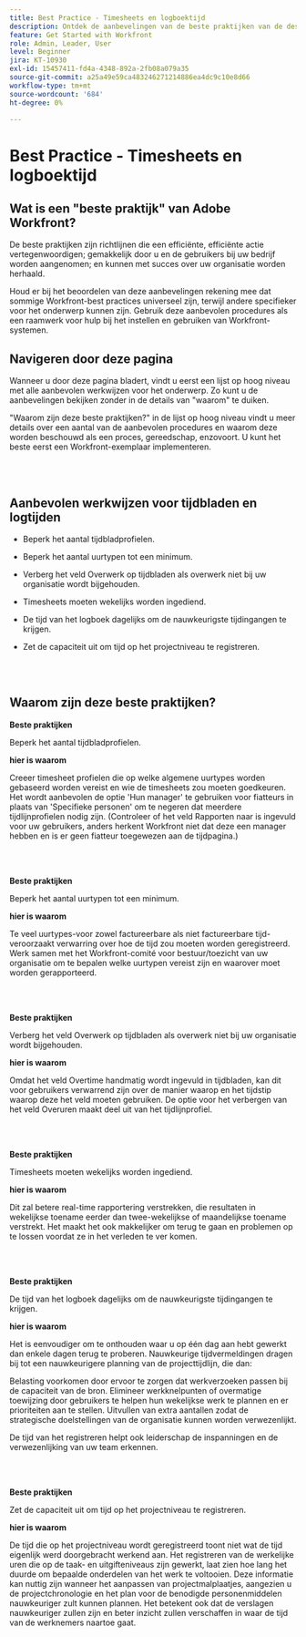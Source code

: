 ```yaml
---
title: Best Practice - Timesheets en logboektijd
description: Ontdek de aanbevelingen van de beste praktijken van de deskundigen van Adobe Workfront over vestiging, het leiden, en het gebruiken van Workfront timesheet profielen, uurtypes, timesheet voorkeur en timesheets. (Moet tussen 60 en 160 tekens lang zijn, maar is 184 tekens)
feature: Get Started with Workfront
role: Admin, Leader, User
level: Beginner
jira: KT-10930
exl-id: 15457411-fd4a-4348-892a-2fb08a079a35
source-git-commit: a25a49e59ca483246271214886ea4dc9c10e8d66
workflow-type: tm+mt
source-wordcount: '684'
ht-degree: 0%

---
```


# Best Practice - Timesheets en logboektijd

## Wat is een &quot;beste praktijk&quot; van Adobe Workfront?

De beste praktijken zijn richtlijnen die een efficiënte, efficiënte actie vertegenwoordigen; gemakkelijk door u en de gebruikers bij uw bedrijf worden aangenomen; en kunnen met succes over uw organisatie worden herhaald.

Houd er bij het beoordelen van deze aanbevelingen rekening mee dat sommige Workfront-best practices universeel zijn, terwijl andere specifieker voor het onderwerp kunnen zijn. Gebruik deze aanbevolen procedures als een raamwerk voor hulp bij het instellen en gebruiken van Workfront-systemen.

## Navigeren door deze pagina

Wanneer u door deze pagina bladert, vindt u eerst een lijst op hoog niveau met alle aanbevolen werkwijzen voor het onderwerp. Zo kunt u de aanbevelingen bekijken zonder in de details van &quot;waarom&quot; te duiken.

&quot;Waarom zijn deze beste praktijken?&quot; in de lijst op hoog niveau vindt u meer details over een aantal van de aanbevolen procedures en waarom deze worden beschouwd als een proces, gereedschap, enzovoort. U kunt het beste eerst een Workfront-exemplaar implementeren.

</br>
</br>


## Aanbevolen werkwijzen voor tijdbladen en logtijden

* Beperk het aantal tijdbladprofielen.

* Beperk het aantal uurtypen tot een minimum.

* Verberg het veld Overwerk op tijdbladen als overwerk niet bij uw organisatie wordt bijgehouden.

* Timesheets moeten wekelijks worden ingediend.

* De tijd van het logboek dagelijks om de nauwkeurigste tijdingangen te krijgen.

* Zet de capaciteit uit om tijd op het projectniveau te registreren.

</br>
</br>



## Waarom zijn deze beste praktijken?

**Beste praktijken**

Beperk het aantal tijdbladprofielen.



**hier is waarom**

Creeer timesheet profielen die op welke algemene uurtypes worden gebaseerd worden vereist en wie de timesheets zou moeten goedkeuren. Het wordt aanbevolen de optie &#39;Hun manager&#39; te gebruiken voor fiatteurs in plaats van &#39;Specifieke personen&#39; om te negeren dat meerdere tijdlijnprofielen nodig zijn. (Controleer of het veld Rapporten naar is ingevuld voor uw gebruikers, anders herkent Workfront niet dat deze een manager hebben en is er geen fiatteur toegewezen aan de tijdpagina.)

</br>
</br>

**Beste praktijken**

Beperk het aantal uurtypen tot een minimum.



**hier is waarom**

Te veel uurtypes-voor zowel factureerbare als niet factureerbare tijd-veroorzaakt verwarring over hoe de tijd zou moeten worden geregistreerd. Werk samen met het Workfront-comité voor bestuur/toezicht van uw organisatie om te bepalen welke uurtypen vereist zijn en waarover moet worden gerapporteerd.

</br>
</br>

**Beste praktijken**

Verberg het veld Overwerk op tijdbladen als overwerk niet bij uw organisatie wordt bijgehouden.



**hier is waarom**

Omdat het veld Overtime handmatig wordt ingevuld in tijdbladen, kan dit voor gebruikers verwarrend zijn over de manier waarop en het tijdstip waarop deze het veld moeten gebruiken. De optie voor het verbergen van het veld Overuren maakt deel uit van het tijdlijnprofiel.

</br>
</br>

**Beste praktijken**

Timesheets moeten wekelijks worden ingediend.



**hier is waarom**

Dit zal betere real-time rapportering verstrekken, die resultaten in wekelijkse toename eerder dan twee-wekelijkse of maandelijkse toename verstrekt. Het maakt het ook makkelijker om terug te gaan en problemen op te lossen voordat ze in het verleden te ver komen.

</br>
</br>

**Beste praktijken**

De tijd van het logboek dagelijks om de nauwkeurigste tijdingangen te krijgen.



**hier is waarom**

Het is eenvoudiger om te onthouden waar u op één dag aan hebt gewerkt dan enkele dagen terug te proberen. Nauwkeurige tijdvermeldingen dragen bij tot een nauwkeurigere planning van de projecttijdlijn, die dan:

Belasting voorkomen door ervoor te zorgen dat werkverzoeken passen bij de capaciteit van de bron.
Elimineer werkknelpunten of overmatige toewijzing door gebruikers te helpen hun wekelijkse werk te plannen en er prioriteiten aan te stellen.
Uitvullen van extra aantallen zodat de strategische doelstellingen van de organisatie kunnen worden verwezenlijkt.


De tijd van het registreren helpt ook leiderschap de inspanningen en de verwezenlijking van uw team erkennen.

</br>
</br>

**Beste praktijken**

Zet de capaciteit uit om tijd op het projectniveau te registreren.



**hier is waarom**

De tijd die op het projectniveau wordt geregistreerd toont niet wat de tijd eigenlijk werd doorgebracht werkend aan. Het registreren van de werkelijke uren die op de taak- en uitgifteniveaus zijn gewerkt, laat zien hoe lang het duurde om bepaalde onderdelen van het werk te voltooien. Deze informatie kan nuttig zijn wanneer het aanpassen van projectmalplaatjes, aangezien u de projectchronologie en het plan voor de benodigde personenmiddelen nauwkeuriger zult kunnen plannen. Het betekent ook dat de verslagen nauwkeuriger zullen zijn en beter inzicht zullen verschaffen in waar de tijd van de werknemers naartoe gaat.
